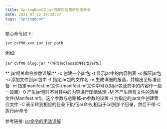 ```yaml
---
title: SpringBoot之jar包解压后重新压缩命令
date: 2021-07-22 19:32:57
tags: "SpringBoot"
---
```


核心命令如下:
```
jar cvfM0 xxx.jar jar_path

```
<!--more-->

例如:
```
jar cvfM0 blog.jar *(将当前class文件打成jar包)

```
**
jar相关命令参数详解:**
-c  创建一个jar包
-t 显示jar中的内容列表
-x 解压jar包
-u 添加文件到jar包中
-f 指定jar包的文件名
-v  生成详细的报造，并输出至标准设备
-m 指定manifest.mf文件.(manifest.mf文件中可以对jar包及其中的内容作一些一设置)
-0 产生jar包时不对其中的内容进行压缩处理
-M 不产生所有文件的清单文件(Manifest.mf)。这个参数与忽略掉-m参数的设置
-i 为指定的jar文件创建索引文件
-C 表示转到相应的目录下执行jar命令,相当于cd到那个目录，然后不带-C执行jar命令

参考链接:
[jar命令的用法详解](https://www.cnblogs.com/liyanbin/p/6088458.html)